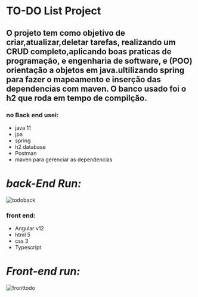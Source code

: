 # TO-DO List Project
## O projeto tem como objetivo de criar,atualizar,deletar tarefas, realizando um CRUD completo,aplicando boas praticas de programação, e engenharia de software, e (POO) orientação a objetos em java.ultilizando spring para fazer o mapeamento e inserção das dependencias com maven. O banco usado foi  o h2 que roda em tempo de compilção.

### no Back end usei:
* java 11
* jpa
* spring
* h2 database
* Postman
* maven para gerenciar as dependencias

# *back-End Run:*
![todoback](https://user-images.githubusercontent.com/83510729/144042614-44050f8b-a08b-4d1c-815c-4ccc3b22efa3.png)




### front end:
* Angular v12
* html 5
* css 3
* Typescript
# *Front-end run:*
![fronttodo](https://user-images.githubusercontent.com/83510729/144042524-45dcfb8e-aead-43b1-b754-a3fd9c33128d.png)
